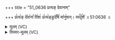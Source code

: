 +++
title = "51_0636 प्रत्यङ् देवानाम्"

+++
प्र꣣त्य꣢ङ् दे꣣वा꣢नां꣣ वि꣡शः꣢ प्र꣣त्य꣡ङ्ङुदे꣢꣯षि꣣ मा꣡नु꣢षान्। स्व꣢꣯र्दृ꣣शे꣢ ॥ 51:0636 ॥

<details><summary>मूलम् (VC)</summary>

प्र꣣त्य꣢ङ् दे꣣वा꣢नां꣣ वि꣡शः꣢ प्र꣣त्य꣡ङ्ङुदे꣢꣯षि꣣ मा꣡नु꣢षान् । प्र꣣त्य꣢꣫ङ् विश्व꣣꣬ꣳ स्व꣢꣯र्दृ꣣शे꣢ ॥६३६॥
</details>

<details><summary>विस्वर-मूलम् (VC)</summary>

प्रत्यङ् देवानां विशः प्रत्यङ्ङुदेषि मानुषान् । प्रत्यङ् विश्वꣳ स्वर्दृशे ॥६३६॥
</details>